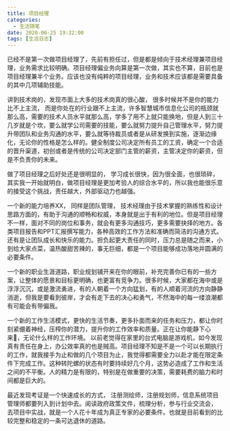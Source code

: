 ```yaml
---
title: 项目经理
categories:
  - 生活随笔
date: 2020-06-25 19:32:00
tags: [生活日志]
---
```


已经不是第一次做项目经理了，先前有担任过，但是都是倾向于技术经理兼项目经理，业务需求比较明确。项目经理偏业务向算是第一次做，其实也不算，目前也是项目经理兼半个业务。应该也没有纯粹的项目经理，业务和技术应该都是需要具备的其中几项辅助技能。

讲到技术岗的，发现市面上大多的技术岗真的很心酸， 很多时候并不是你的能力比不上主流， 而是你处在的行业跟不上主流，许多智慧城市信息化公司的瓶颈就那么高，需要的技术人员水平就那么高，学多了用不上就只能换地，但是人到三十几岁就是个坎，要么就学公司需要的技能，要么就努力提升自己管理水平，努力提升带团队和业务沟通的水平，要么就等待裁员或者是从研发换到实施，逐渐边缘化，无论你的性格是怎么样的。健全制度公司决定所有员工的工资，确定一个合适的晋升渠道，初创或者是传统的公司决定部门主管的薪资，主管决定你的薪资，但是不负责你的未来。 

做了项目经理之后好处还是很明显的， 学习成长很快，因为很全面，也很琐碎，其实我一开始就明白，做项目经理是更加考验人的综合水平的，所以我也能很乐意的接受这个挑战，责任越大，外部驱动力也越强。

一个新的能力培养XX， 同样是团队管理， 技术经理由于技术掌握的熟练性和设计思路方面的，有助于沟通的顺畅和权威，本身就是出于有利的地位。但是项目经理不一样，面对不同的岗位和事务，就会有更多沟通技巧，更多需要抉择的地方。各类项目报告和PPT汇报撰写能力，各种高效的工作方法和准确而简洁的沟通方式。还有是让团队成长和快乐的能力。担负起更大责任的同时，压力总是随之而来，小到给大家点菜，温热酸甜苦辣的，事无巨细，都是一个项目能够成功落地并圆满的必要条件。

一个新的职业生涯道路，职业规划铺开来在你的眼前，补充完善你已有的一些方案，让整体的愿景和目标更明确，也更富有竞争力。很多时候，大家都在海中或是浮浮沉沉，或是激流勇进，有的人朝着一个方向猛划，有的人顺着河流的方向静静消逝，但我是要看到彼岸，才会有走下去的决心和勇气，不然海中的每一缕浪潮都有可能会有带偏我。

一个新的工作生活模式，更快的生活节奏，更多扑面而来的任务和压力，都让你时刻紧绷着神经，压榨你的潜力，提升你的工作效率和质量。正在让你能静下心来，无论什么样的工作环境。 以前老觉得在家里的台式电脑是游戏机，如今发现真有责任在身上，办公效率真的也是贼高。项目经理不知是不是一个可以长期执行的工作，就我接手为止和做的几个项目为止，我觉得都需要全力以赴才能在限定条件下完成工作。这种转陀螺的状态有时要持续好几个月，这势必造成了工作和生活之间的不平衡。人的精力是有限的，特别是在做重要的决策，需要耗费的脑力和时间都是巨大的。

最近发现考证是一个快速成长的方式， 注册测绘师，注册规划师，信息系统项目管理师都要列入到计划中去。阅读政府政策文件，梳理分析，参与行业交流会， 去项目中实战，就是一个人花十年成为真正专家的必要条件。也就是目前看到的比较完整和稳定的一条可达退休的道路。